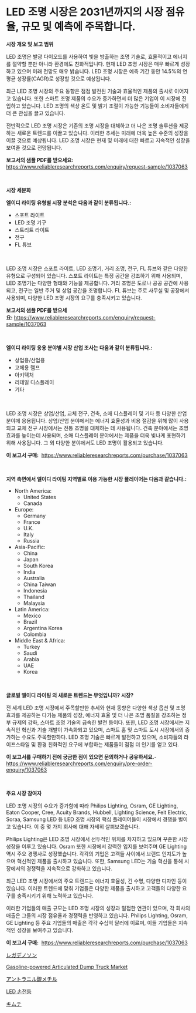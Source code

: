 <p><h1>LED 조명 시장은 2031년까지의 시장 점유율, 규모 및 예측에 주목합니다.</h1></p><p><strong>시장 개요 및 보고 범위</strong></p>
<p><p>LED 조명은 발광 다이오드를 사용하여 빛을 방출하는 조명 기술로, 효율적이고 에너지를 절약할 뿐만 아니라 환경에도 친화적입니다. 현재 LED 조명 시장은 매우 빠르게 성장하고 있으며 미래 전망도 매우 밝습니다. LED 조명 시장은 예측 기간 동안 14.5%의 연평균 성장률(CAGR)로 성장할 것으로 예상됩니다.</p><p>최근 LED 조명 시장의 주요 동향은 점점 발전된 기술과 효율적인 제품의 출시로 이어지고 있습니다. 또한 스마트 조명 제품의 수요가 증가하면서 더 많은 기업이 이 시장에 진입하고 있습니다. LED 조명의 색상 온도 및 밝기 조절이 가능한 기능들이 소비자들에게 더 큰 관심을 끌고 있습니다.</p><p>전반적으로 LED 조명 시장은 기존의 조명 시장을 대체하고 더 나은 조명 솔루션을 제공하는 새로운 트렌드를 이끌고 있습니다. 이러한 추세는 미래에 더욱 높은 수준의 성장을 이끌 것으로 예상됩니다. LED 조명 시장은 현재 및 미래에 대한 빠르고 지속적인 성장을 보여줄 것으로 전망됩니다.</p></p>
<p><strong>보고서의 샘플 PDF를 받으세요:</strong> <a href="https://www.reliableresearchreports.com/enquiry/request-sample/1037063">https://www.reliableresearchreports.com/enquiry/request-sample/1037063</a></p>
<p>&nbsp;</p>
<p><strong>시장 세분화</strong></p>
<p><strong>엘이디 라이팅 유형별 시장 분석은 다음과 같이 분류됩니다.:</strong></p>
<p><ul><li>스포트 라이트</li><li>LED 조명 기구</li><li>스트리트 라이트</li><li>전구</li><li>FL 튜브</li></ul></p>
<p>&nbsp;</p>
<p><p>LED 조명 시장은 스포트 라이트, LED 조명기, 거리 조명, 전구, FL 튜브와 같은 다양한 유형으로 구성되어 있습니다. 스포트 라이트는 특정 공간을 강조하기 위해 사용되며, LED 조명기는 다양한 형태와 기능을 제공합니다. 거리 조명은 도로나 공공 공간에 사용되고, 전구는 일반 주거 및 상업 공간을 조명합니다. FL 튜브는 주로 사무실 및 공장에서 사용되며, 다양한 LED 조명 시장의 요구를 충족시키고 있습니다.</p></p>
<p><strong>보고서의 샘플 PDF를 받으세요:</strong>&nbsp;<a href="https://www.reliableresearchreports.com/enquiry/request-sample/1037063">https://www.reliableresearchreports.com/enquiry/request-sample/1037063</a></p>
<p>&nbsp;</p>
<p><strong> 엘이디 라이팅 응용 분야별 시장 산업 조사는 다음과 같이 분류됩니다.:</strong></p>
<p><ul><li>상업용/산업용</li><li>교체용 램프</li><li>아키텍처</li><li>리테일 디스플레이</li><li>기타</li></ul></p>
<p>&nbsp;</p>
<p><p>LED 조명 시장은 상업/산업, 교체 전구, 건축, 소매 디스플레이 및 기타 등 다양한 산업 분야에 응용됩니다. 상업/산업 분야에서는 에너지 효율성과 비용 절감을 위해 많이 사용되고 교체 전구 시장에서는 전통 조명을 대체하는 데 사용됩니다. 건축 분야에서는 조명 효과를 높이는데 사용되며, 소매 디스플레이 분야에서는 제품을 더욱 빛나게 표현하기 위해 사용됩니다. 그 외 다양한 분야에서도 LED 조명이 활용되고 있습니다.</p></p>
<p><strong>이 보고서 구매:</strong>&nbsp; <a href="https://www.reliableresearchreports.com/purchase/1037063">https://www.reliableresearchreports.com/purchase/1037063</a></p>
<p>&nbsp;</p>
<p><strong>지역 측면에서 엘이디 라이팅 지역별로 이용 가능한 시장 플레이어는 다음과 같습니다.:</strong></p>
<p><ul>
    <li>
        North America:
        <ul>
            <li>United States</li>
            <li>Canada</li>
        </ul>
    </li>
    <li>
        Europe:
        <ul>
            <li>Germany</li>
            <li>France</li>
            <li>U.K.</li>
            <li>Italy</li>
            <li>Russia</li>
        </ul>
    </li>
    <li>
        Asia-Pacific:
        <ul>
            <li>China</li>
            <li>Japan</li>
            <li>South Korea</li>
            <li>India</li>
            <li>Australia</li>
            <li>China Taiwan</li>
            <li>Indonesia</li>
            <li>Thailand</li>
            <li>Malaysia</li>
        </ul>
    </li>
    <li>
        Latin America:
        <ul>
            <li>Mexico</li>
            <li>Brazil</li>
            <li>Argentina Korea</li>
            <li>Colombia</li>
        </ul>
    </li>
    <li>
        Middle East & Africa:
        <ul>
            <li>Turkey</li>
            <li>Saudi</li>
            <li>Arabia</li>
            <li>UAE</li>
            <li>Korea</li>
        </ul>
    </li>
    </ul></p>
<p>&nbsp;</p>
<p><strong>글로벌 엘이디 라이팅 의 새로운 트렌드는 무엇입니까? 시장?</strong></p>
<p><p>전 세계 LED 조명 시장에서 주목할만한 추세와 현재 동향은 다양한 색상 옵션 및 조명 효과를 제공하는 다기능 제품의 성장, 에너지 효율 및 더 나은 조명 품질을 강조하는 정부 규제의 강화, 스마트 조명 기술의 급속한 발전 등이다. 또한, LED 조명 시장에서는 지속적인 혁신과 기술 개발이 가속화되고 있으며, 스마트 홈 및 스마트 도시 시장에서의 증가하는 수요도 주목할만하다. LED 조명 기술은 빠르게 발전하고 있으며, 소비자들의 라이프스타일 및 환경 친화적인 요구에 부합하는 제품들이 점점 더 인기를 얻고 있다.</p></p>
<p><strong>이 보고서를 구매하기 전에 궁금한 점이 있으면 문의하거나 공유하세요.</strong>- <a href="https://www.reliableresearchreports.com/enquiry/pre-order-enquiry/1037063">https://www.reliableresearchreports.com/enquiry/pre-order-enquiry/1037063</a></p>
<p>&nbsp;</p>
<p><strong>주요 시장 참여자</strong></p>
<p><p>LED 조명 시장의 수요가 증가함에 따라 Philips Lighting, Osram, GE Lighting, Eaton Cooper, Cree, Acuity Brands, Hubbell, Lighting Science, Feit Electric, Soraa, Samsung LED 등 LED 조명 시장의 핵심 플레이어들이 시장에서 경쟁을 벌이고 있습니다. 이 중 몇 가지 회사에 대해 자세히 살펴보겠습니다.</p><p>Philips Lighting은 LED 조명 시장에서 선두적인 위치를 차지하고 있으며 꾸준한 시장 성장을 이루고 있습니다. Osram 또한 시장에서 강력한 입지를 보여주며 GE Lighting 역시 주요 경쟁사로 성장했습니다. 각각의 기업은 고객들 사이에서 브랜드 인지도가 높으며 혁신적인 제품을 출시하고 있습니다. 또한, Samsung LED는 기술 혁신을 통해 시장에서의 경쟁력을 지속적으로 강화하고 있습니다.</p><p>최근 LED 조명 시장에서의 주요 트렌드는 에너지 효율성, 긴 수명, 다양한 디자인 등이 있습니다. 이러한 트렌드에 맞춰 기업들은 다양한 제품을 출시하고 고객들의 다양한 요구를 충족시키기 위해 노력하고 있습니다.</p><p>이러한 기업들의 매출 규모는 LED 조명 시장의 성장과 밀접한 연관이 있으며, 각 회사의 매출은 그들의 시장 점유율과 경쟁력을 반영하고 있습니다. Philips Lighting, Osram, GE Lighting 등 주요 기업들의 매출은 각각 수십억 달러에 이르며, 이들 기업들은 지속적인 성장을 보여주고 있습니다.</p></p>
<p><strong>이 보고서 구매:</strong>&nbsp;&nbsp;<a href="https://www.reliableresearchreports.com/purchase/1037063">https://www.reliableresearchreports.com/purchase/1037063</a></p>
<p><p><a href="https://medium.com/@brianayatt2023/%E3%83%AA%E3%82%AC%E3%83%87%E3%83%8E%E3%82%BD%E3%83%B3%E5%B8%82%E5%A0%B4%E3%81%AE%E3%83%88%E3%83%AC%E3%83%B3%E3%83%89%E3%81%A8%E5%B8%82%E5%A0%B4%E5%88%86%E6%9E%90%E3%81%AF-2024%E5%B9%B4%E3%81%8B%E3%82%892031%E5%B9%B4%E3%81%AE%E6%9C%9F%E9%96%93%E3%81%AB%E4%BA%88%E6%B8%AC%E3%81%95%E3%82%8C%E3%81%A6%E3%81%84%E3%81%BE%E3%81%99-a2ed6d6dc84f">レガデノソン</a></p><p><a href="https://issuu.com/reportprime-2/docs/gasoline-powered-articulated-dump-truck-market-siz">Gasoline-powered Articulated Dump Truck Market</a></p><p><a href="https://github.com/moulafa/Market-Research-Report-List-1/blob/main/869365917184.md">アントラニル酸メチル</a></p><p><a href="https://github.com/TobyKub4685/Market-Research-Report-List-1/blob/main/742322015924.md">LED 손전등</a></p><p><a href="https://github.com/nxboeu02965442/Market-Research-Report-List-1/blob/main/302011017183.md">キムチ</a></p></p>

